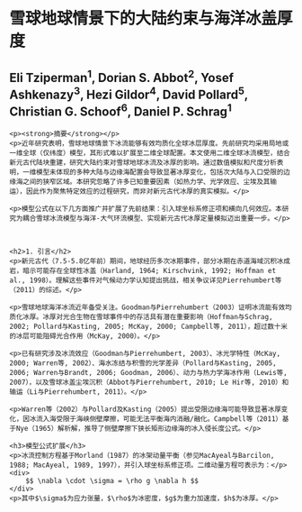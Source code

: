 <html lang="zh-cn">
<head>
    <meta charset="UTF-8">
    <title>雪球地球情景下的大陆约束与海洋冰盖厚度</title>
    <script src="https://polyfill.io/v3/polyfill.min.js?features=es6"></script>
    <script id="MathJax-script" async src="https://cdn.jsdelivr.net/npm/mathjax@3/es5/tex-mml-chtml.js"></script>
</head>
<body>
    <h1>雪球地球情景下的大陆约束与海洋冰盖厚度</h1>
    <h2>Eli Tziperman<sup>1</sup>, Dorian S. Abbot<sup>2</sup>, Yosef Ashkenazy<sup>3</sup>, Hezi Gildor<sup>4</sup>, David Pollard<sup>5</sup>, Christian G. Schoof<sup>6</sup>, Daniel P. Schrag<sup>1</sup></h2>
    
    <p><strong>摘要</strong></p>
    <p>近年研究表明，雪球地球情景下冰流能够有效均质化全球冰层厚度。先前研究均采用局地或一维全球（仅纬度）模型，其形式难以扩展至二维全球配置。本文使用二维全球冰流模型，结合新元古代陆块重建，研究大陆约束对雪球地球冰流及冰厚的影响。通过数值模拟和尺度分析表明，一维模型未体现的多种大陆与边缘海配置会导致显著冰厚变化，包括次大陆与入口受限的边缘海之间的狭窄区域。本研究忽略了许多已知重要因素（如热力学、光学效应、尘埃及其输运），因此作为聚焦特定效应的过程研究，而非对新元古代冰厚的真实模拟。</p>

    <p>模型公式在以下几方面推广并扩展了先前结果：引入球坐标系修正项和横向几何效应。本研究为耦合雪球冰流模型与海洋-大气环流模型、实现新元古代冰厚定量模拟迈出重要一步。</p>



    <h2>1. 引言</h2>
    <p>新元古代（7.5-5.8亿年前）期间，地球经历多次冰期事件，部分冰期在赤道海域沉积冰成岩，暗示可能存在全球性冰盖（Harland, 1964; Kirschvink, 1992; Hoffman et al., 1998）。理解这些事件对气候动力学认知提出挑战，相关争议详见Pierrehumbert等（2011）的综述。</p>

    <p>雪球地球海洋冰流近年备受关注。Goodman与Pierrehumbert（2003）证明冰流能有效均质化冰厚。冰厚对光合生物在雪球事件中的存活具有潜在重要影响（Hoffman与Schrag, 2002; Pollard与Kasting, 2005; McKay, 2000; Campbell等, 2011），超过数十米的冰层可能阻碍光合作用（McKay, 2000）。</p>

    <p>已有研究涉及冰流效应（Goodman与Pierrehumbert, 2003）、冰光学特性（McKay, 2000; Warren等, 2002）、海水冻结与积雪的光学差异（Pollard与Kasting, 2005, 2006; Warren与Brandt, 2006; Goodman, 2006）、动力与热力学海冰作用（Lewis等, 2007），以及雪球冰盖尘埃沉积（Abbot与Pierrehumbert, 2010; Le Hir等, 2010）和输运（Li与Pierrehumbert, 2011）。</p>

    <p>Warren等（2002）与Pollard及Kasting（2005）提出受限边缘海可能导致显著冰厚变化，因冰流入海受限于海峡侧壁摩擦，可能无法平衡海内消融/融化。Campbell等（2011）基于Nye（1965）解析解，推导了侧壁摩擦下狭长矩形边缘海的冰入侵长度公式。</p>

    <h3>模型公式扩展</h3>
    <p>冰流控制方程基于Morland（1987）的冰架动量平衡（参见MacAyeal与Barcilon, 1988; MacAyeal, 1989, 1997），并引入球坐标系修正项。二维动量方程可表示为：</p>
    <div>
        $$ \nabla \cdot \sigma = \rho g \nabla h $$
    </div>
    <p>其中$\sigma$为应力张量，$\rho$为冰密度，$g$为重力加速度，$h$为冰厚。</p>


</body>
</html>
